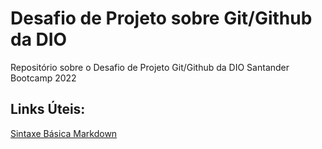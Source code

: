 # Desafio de Projeto sobre Git/Github da DIO
Repositório sobre o Desafio de Projeto Git/Github da DIO Santander Bootcamp 2022

## Links Úteis:
[Sintaxe Básica Markdown](https://www.markdownguide.org/basic-syntax/)
